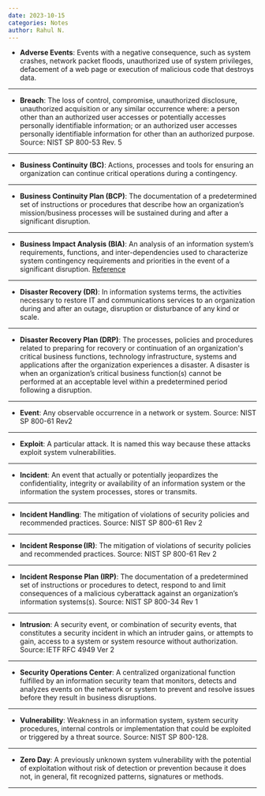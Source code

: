 ```yaml
---
date: 2023-10-15
categories: Notes
author: Rahul N.
---
```


- **Adverse Events**: Events with a negative consequence, such as system crashes, network packet floods, unauthorized use of system privileges, defacement of a web page or execution of malicious code that destroys data.
-------------------------------------------------------------------------------
- **Breach**: The loss of control, compromise, unauthorized disclosure, unauthorized acquisition or any similar occurrence where: a person other than an authorized user accesses or potentially accesses personally identifiable information; or an authorized user accesses personally identifiable information for other than an authorized purpose. Source: NIST SP 800-53 Rev. 5
-------------------------------------------------------------------------------
- **Business Continuity (BC)**: Actions, processes and tools for ensuring an organization can continue critical operations during a contingency. 
-------------------------------------------------------------------------------
- **Business Continuity Plan (BCP)**: The documentation of a predetermined set of instructions or procedures that describe how an organization’s mission/business processes will be sustained during and after a significant disruption.
-------------------------------------------------------------------------------
- **Business Impact Analysis (BIA)**: An analysis of an information system’s requirements, functions, and inter-dependencies used to characterize system contingency requirements and priorities in the event of a significant disruption. [Reference](https://csrc.nist.gov/glossary/term/business-impact-analysis)
-------------------------------------------------------------------------------
- **Disaster Recovery (DR)**: In information systems terms, the activities necessary to restore IT and communications services to an organization during and after an outage, disruption or disturbance of any kind or scale. 
-------------------------------------------------------------------------------
- **Disaster Recovery Plan (DRP)**: The processes, policies and procedures related to preparing for recovery or continuation of an organization's critical business functions, technology infrastructure, systems and applications after the organization experiences a disaster. A disaster is when an organization’s critical business function(s) cannot be performed at an acceptable level within a predetermined period following a disruption.
-------------------------------------------------------------------------------
- **Event**: Any observable occurrence in a network or system. Source: NIST SP 800-61 Rev2 
-------------------------------------------------------------------------------
- **Exploit**: A particular attack. It is named this way because these attacks exploit system vulnerabilities.
-------------------------------------------------------------------------------
- **Incident**: An event that actually or potentially jeopardizes the confidentiality, integrity or availability of an information system or the information the system processes, stores or transmits. 
-------------------------------------------------------------------------------
- **Incident Handling**: The mitigation of violations of security policies and recommended practices. Source: NIST SP 800-61 Rev 2
-------------------------------------------------------------------------------
- **Incident Response (IR)**: The mitigation of violations of security policies and recommended practices. Source: NIST SP 800-61 Rev 2
-------------------------------------------------------------------------------
- **Incident Response Plan (IRP)**: The documentation of a predetermined set of instructions or procedures to detect, respond to and limit consequences of a malicious cyberattack against an organization’s information systems(s). Source: NIST SP 800-34 Rev 1
-------------------------------------------------------------------------------
- **Intrusion**: A security event, or combination of security events, that constitutes a security incident in which an intruder gains, or attempts to gain, access to a system or system resource without authorization. Source: IETF RFC 4949 Ver 2 
-------------------------------------------------------------------------------
- **Security Operations Center**: A centralized organizational function fulfilled by an information security team that monitors, detects and analyzes events on the network or system to prevent and resolve issues before they result in business disruptions.
-------------------------------------------------------------------------------
- **Vulnerability**: Weakness in an information system, system security procedures, internal controls or implementation that could be exploited or triggered by a threat source. Source: NIST SP 800-128. 
-------------------------------------------------------------------------------
- **Zero Day**: A previously unknown system vulnerability with the potential of exploitation without risk of detection or prevention because it does not, in general, fit recognized patterns, signatures or methods.
- -------------------------------------------------------------------------------
